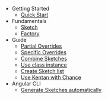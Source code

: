 - Getting Started
  - [Quick Start](./quick-start.md)
- Fundamentals
  - [Sketch]()
  - [Factory]()
- Guide
  - [Partial Overrides]()
  - [Specific Overrides]()
  - [Combine Sketches]()
  - [Use class instance]()
  - [Create Sketch list]()
  - [Use Kentan with Chance]()
- Angular CLI
  - [Generate Sketches automatically]()